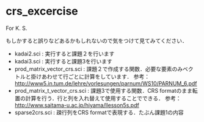# crs_excercise
For K. S.

もしかすると誤りなどあるかもしれないので気をつけて見てみてください．

* kadai2.sci : 実行すると課題２を行います
* kadai3.sci : 実行すると課題3を行います
* prod_matrix_vector_crs.sci : 課題２で作成する関数．必要な要素のみベクトルと掛けあわせて行ごとに計算をしています．
参考：http://www5.in.tum.de/lehre/vorlesungen/parnum/WS10/PARNUM_6.pdf
* prod_matrix_t_vector_crs.sci : 課題3で使用する関数．CRS formatのまま転置の計算を行う．行と列を入れ替えて使用することでできる．
参考：http://www.saitama-u.ac.jp/hiyama/llesson5s.pdf
* sparse2crs.sci : 疎行列をCRS formatで表現する．たぶん課題1の内容
